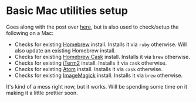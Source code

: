 # Basic Mac utilities setup

Goes along with the post over [here](https://jasonpitman.com/posts/making-thumbs/), but is also used to check/setup the following on a Mac:

- Checks for existing [Homebrew](https://brew.sh/) install. Installs it via `ruby` otherwise. Will also update an existing Homebrew install.
- Checks for existing [Homebrew Cask](https://github.com/Homebrew/homebrew-cask) install. Installs it via `brew` otherwise.
- Checks for existing [iTerm2](https://iterm2.com/) install. Installs it via `cask` otherwise.
- Checks for existing [Atom](https://atom.io/) install. Installs it via `cask` otherwise.
- Checks for existing [ImageMagick](https://imagemagick.org/) install. Installs it via `brew` otherwise.

It's kind of a mess right now, but it works. Will be spending some time on it making it a little prettier soon.
